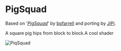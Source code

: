 PigSquad
==================

Based on '_[PigSquad](https://www.shadertoy.com/view/WdBcRh)_' by [bpfarrell](https://www.shadertoy.com/user/bpfarrell) and porting by [JiPi](Profiles/JiPi.md).

A square pig hips from block to block.A cool shader

![PiqSquad](https://user-images.githubusercontent.com/78935215/115626298-98dd5600-a2fd-11eb-8832-3032812c58f7.gif)


